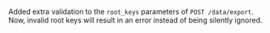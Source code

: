 Added extra validation to the `root_keys` parameters of `POST /data/export`.  Now, invalid root keys will result in an error instead of being silently ignored.
